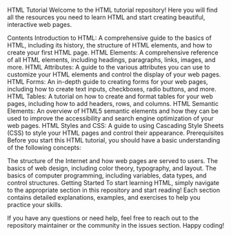 HTML Tutorial
Welcome to the HTML tutorial repository! Here you will find all the resources you need to learn HTML and start creating beautiful, interactive web pages.

Contents
Introduction to HTML: A comprehensive guide to the basics of HTML, including its history, the structure of HTML elements, and how to create your first HTML page.
HTML Elements: A comprehensive reference of all HTML elements, including headings, paragraphs, links, images, and more.
HTML Attributes: A guide to the various attributes you can use to customize your HTML elements and control the display of your web pages.
HTML Forms: An in-depth guide to creating forms for your web pages, including how to create text inputs, checkboxes, radio buttons, and more.
HTML Tables: A tutorial on how to create and format tables for your web pages, including how to add headers, rows, and columns.
HTML Semantic Elements: An overview of HTML5 semantic elements and how they can be used to improve the accessibility and search engine optimization of your web pages.
HTML Styles and CSS: A guide to using Cascading Style Sheets (CSS) to style your HTML pages and control their appearance.
Prerequisites
Before you start this HTML tutorial, you should have a basic understanding of the following concepts:

The structure of the Internet and how web pages are served to users.
The basics of web design, including color theory, typography, and layout.
The basics of computer programming, including variables, data types, and control structures.
Getting Started
To start learning HTML, simply navigate to the appropriate section in this repository and start reading! Each section contains detailed explanations, examples, and exercises to help you practice your skills.

If you have any questions or need help, feel free to reach out to the repository maintainer or the community in the issues section. Happy coding!